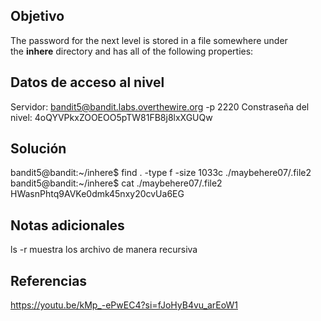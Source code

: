 
## Objetivo
The password for the next level is stored in a file somewhere under the **inhere** directory and has all of the following properties:

## Datos de acceso al nivel
Servidor: bandit5@bandit.labs.overthewire.org -p 2220
Constraseña del nivel: 4oQYVPkxZOOEOO5pTW81FB8j8lxXGUQw

## Solución
bandit5@bandit:~/inhere$ find . -type f -size 1033c
./maybehere07/.file2
bandit5@bandit:~/inhere$ cat ./maybehere07/.file2
HWasnPhtq9AVKe0dmk45nxy20cvUa6EG

## Notas adicionales
ls -r muestra los archivo de manera recursiva 
## Referencias
https://youtu.be/kMp_-ePwEC4?si=fJoHyB4vu_arEoW1


